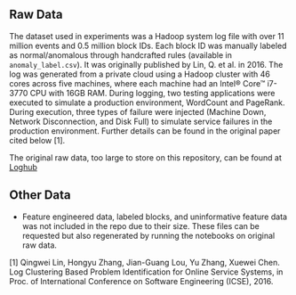 ## Raw Data
The dataset used in experiments was a Hadoop system log file with over 11 million events and 0.5 million block IDs. Each block ID was manually labeled as normal/anomalous through handcrafted rules (available in `anomaly_label.csv`). It was originally published by Lin, Q. et al. in 2016. The log was generated from a private cloud using a Hadoop cluster with 46 cores across five machines, where each machine had an Intel® Core™ i7-3770 CPU with 16GB RAM. During logging, two testing applications were executed to simulate a production environment, WordCount and PageRank. During execution, three types of failure were injected (Machine Down, Network Disconnection, and Disk Full) to simulate service failures in the production environment. Further details can be found in the original paper cited below [1].

The original raw data, too large to store on this repository, can be found at [Loghub](https://zenodo.org/record/3227177#.YJXMabVKguU)

## Other Data
- Feature engineered data, labeled blocks, and uninformative feature data was not included in the repo due to their size. These files can be requested but also regenerated by running the notebooks on original raw data.


[1] Qingwei Lin, Hongyu Zhang, Jian-Guang Lou, Yu Zhang, Xuewei Chen. Log Clustering Based Problem Identification for Online Service Systems, in Proc. of International Conference on Software Engineering (ICSE), 2016.
